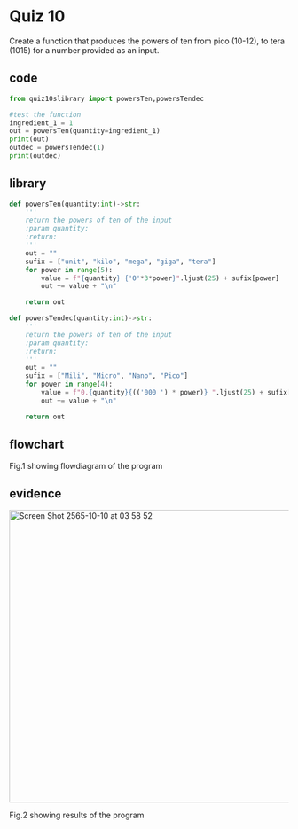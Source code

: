 # Quiz 10

Create a function that produces the powers of ten from pico (10-12), to tera (1015) for a number provided as an input.

## code

```py
from quiz10slibrary import powersTen,powersTendec

#test the function
ingredient_1 = 1
out = powersTen(quantity=ingredient_1)
print(out)
outdec = powersTendec(1)
print(outdec)                                                                            
```
## library

```py
def powersTen(quantity:int)->str:
    '''
    return the powers of ten of the input
    :param quantity:
    :return:
    '''
    out = ""
    sufix = ["unit", "kilo", "mega", "giga", "tera"]
    for power in range(5):
        value = f"{quantity} {'0'*3*power}".ljust(25) + sufix[power]
        out += value + "\n"

    return out

def powersTendec(quantity:int)->str:
    '''
    return the powers of ten of the input
    :param quantity:
    :return:
    '''
    out = ""
    sufix = ["Mili", "Micro", "Nano", "Pico"]
    for power in range(4):
        value = f"0.{quantity}{(('000 ') * power)} ".ljust(25) + sufix[power]
        out += value + "\n"

    return out
```

## flowchart



Fig.1 showing flowdiagram of the program

## evidence

<img width="528" alt="Screen Shot 2565-10-10 at 03 58 52" src="https://user-images.githubusercontent.com/111941936/194774717-c2bee8b2-cfd0-4f25-9949-b03c4c58114e.png">

Fig.2 showing results of the program

